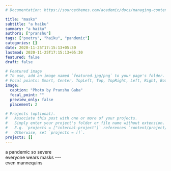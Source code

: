 ```yaml
---
# Documentation: https://sourcethemes.com/academic/docs/managing-content/

title: "masks"
subtitle: "a haiku"
summary: "a haiku"
authors: ["pranshu"]
tags: ["poetry", "haiku", "pandemic"]
categories: []
date: 2020-11-25T17:15:13+05:30
lastmod: 2020-11-25T17:15:13+05:30
featured: false
draft: false

# Featured image
# To use, add an image named `featured.jpg/png` to your page's folder.
# Focal points: Smart, Center, TopLeft, Top, TopRight, Left, Right, BottomLeft, Bottom, BottomRight.
image:
  caption: "Photo by Pranshu Gaba"
  focal_point: ""
  preview_only: false
  placement: 2

# Projects (optional).
#   Associate this post with one or more of your projects.
#   Simply enter your project's folder or file name without extension.
#   E.g. `projects = ["internal-project"]` references `content/project/deep-learning/index.md`.
#   Otherwise, set `projects = []`.
projects: []
---
```


a pandemic so severe  
everyone wears masks ---   
even mannequins
